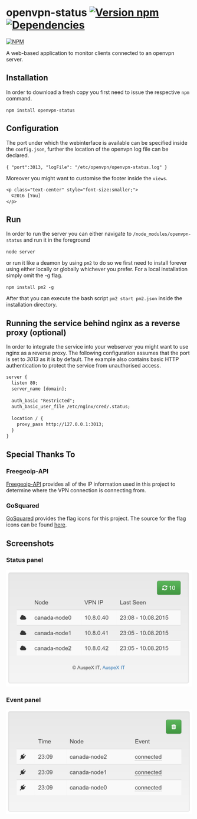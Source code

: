 # openvpn-status [![Version npm](https://img.shields.io/npm/v/openvpn-status.svg?style=flat-square)](https://www.npmjs.com/package/openvpn-status)[![Dependencies](https://img.shields.io/david/auspexeu/openvpn-status.svg?style=flat-square)](https://david-dm.org/auspexeu/openvpn-status)

[![NPM](https://nodei.co/npm/openvpn-status.png?downloads=true&stars=true)](https://nodei.co/npm/openvpn-status/)

A web-based application to monitor clients connected to an openvpn server.

## Installation
In order to download a fresh copy you first need to issue the respective ``npm`` command.

``npm install openvpn-status``

## Configuration

The port under which the webinterface is available can be specified inside the ``config.json``, further the location of the openvpn log file can be declared.

``{
  "port":3013,
  "logFile": "/etc/openvpn/openvpn-status.log"
}``

Moreover you might want to customise the footer inside the ``views``.

```
<p class="text-center" style="font-size:smaller;">
  ©2016 [You]
</p> 
```

## Run

In order to run the server you can either navigate to ``/node_modules/openvpn-status`` and run it in the foreground

``node server``

or run it like a deamon by using ``pm2`` to do so we first need to install forever using either locally or globally whichever you prefer. For a local installation simply omit the -g flag.

``npm install pm2 -g``

After that you can execute the bash script ``pm2 start pm2.json`` inside the installation directory.

## Running the service behind nginx as a reverse proxy (optional)

In order to integrate the service into your webserver you might want to use nginx as a reverse proxy. The following configuration assumes that the port is set to *3013* as it is by default. The example also contains basic HTTP authentication to protect the service from unauthorised access.

```
server {
  listen 80;
  server_name [domain];

  auth_basic "Restricted";
  auth_basic_user_file /etc/nginx/cred/.status;

  location / {
    proxy_pass http://127.0.0.1:3013;
  }
}
```

## Special Thanks To

### Freegeoip-API

[Freegeoip-API](https://freegeoip.net) provides all of the IP information used in this project to determine where the VPN connection is connecting from.

### GoSquared

[GoSquared](https://www.gosquared.com) provides the flag icons for this project. The source for the flag icons can be found [here](https://www.gosquared.com/resources/flag-icons/).

## Screenshots

### Status panel
![Status panel](https://raw.githubusercontent.com/AuspeXeu/openvpn-status/master/screen1.png)

### Event panel
![Event panel](https://raw.githubusercontent.com/AuspeXeu/openvpn-status/master/screen2.png)
